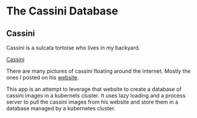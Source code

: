 # The Cassini Database

## Cassini
Cassini is a sulcata tortoise who lives in my backyard. 

[Cassini](cassini.jpg)

There are many pictures of cassini floating around the internet. Mostly the ones I posted on his [website](https://swahle.org/cassini/detections.html?date=Wed%20Feb%2005%202025).

This app is an attempt to leverage that website to create a database of cassini images in a kubernets cluster. It uses lazy loading and a process server to pull the cassini images from his website and store them in a database managed by a kubernetes cluster.